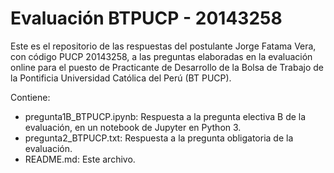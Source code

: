 # Evaluación BTPUCP - 20143258

Este es el repositorio de las respuestas del postulante Jorge Fatama Vera, con código PUCP 20143258, a las preguntas elaboradas en la evaluación online para el puesto de Practicante de Desarrollo de la Bolsa de Trabajo de la Pontificia Universidad Católica del Perú (BT PUCP).

Contiene:

+ pregunta1B_BTPUCP.ipynb: Respuesta a la pregunta electiva B de la evaluación, en un notebook de Jupyter en Python 3.
+ pregunta2_BTPUCP.txt: Respuesta a la pregunta obligatoria de la evaluación.
+ README.md: Este archivo.
